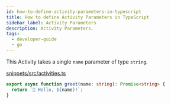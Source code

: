 ```yaml
---
id: how-to-define-activity-parameters-in-typescript
title: How to define Activity Parameters in TypeScript
sidebar_label: Activity Parameters
description: Activity Parameters.
tags:
  - developer-guide
  - go
---
```


This Activity takes a single `name` parameter of type `string`.

<!--SNIPSTART typescript-activity-fn -->
[snippets/src/activities.ts](https://github.com/temporalio/samples-typescript/blob/master/snippets/src/activities.ts)
```ts
export async function greet(name: string): Promise<string> {
  return `👋 Hello, ${name}!`;
}
```
<!--SNIPEND-->
